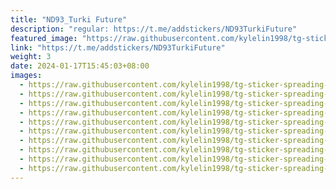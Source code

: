 ```yaml
---
title: "ND93_Turki Future"
description: "regular: https://t.me/addstickers/ND93TurkiFuture"
featured_image: "https://raw.githubusercontent.com/kylelin1998/tg-sticker-spreading-worldwide-images/main/img/d1f43a04-ec5f-48d0-b3c1-33389c380408.jpg"
link: "https://t.me/addstickers/ND93TurkiFuture"
weight: 3
date: 2024-01-17T15:45:03+08:00
images:
  - https://raw.githubusercontent.com/kylelin1998/tg-sticker-spreading-worldwide-images/main/img/d1f43a04-ec5f-48d0-b3c1-33389c380408.jpg
  - https://raw.githubusercontent.com/kylelin1998/tg-sticker-spreading-worldwide-images/main/img/01250bd6-6942-4cc0-950c-776c83887068.jpg
  - https://raw.githubusercontent.com/kylelin1998/tg-sticker-spreading-worldwide-images/main/img/4ae92a3b-0069-4ac3-9eeb-b97525ea51f9.jpg
  - https://raw.githubusercontent.com/kylelin1998/tg-sticker-spreading-worldwide-images/main/img/47f977fa-54d5-4a0b-b82c-5e8aeec12869.jpg
  - https://raw.githubusercontent.com/kylelin1998/tg-sticker-spreading-worldwide-images/main/img/dc0c2943-3064-4839-b9df-dea6322823e6.jpg
  - https://raw.githubusercontent.com/kylelin1998/tg-sticker-spreading-worldwide-images/main/img/01ef4f55-0079-41ed-b01f-adfeff3bb51a.jpg
  - https://raw.githubusercontent.com/kylelin1998/tg-sticker-spreading-worldwide-images/main/img/7e9b1a1e-7710-44e7-ae3a-3b021615505d.jpg
  - https://raw.githubusercontent.com/kylelin1998/tg-sticker-spreading-worldwide-images/main/img/a6b6b4f9-5d50-483d-b1a4-a7b3f44e2021.jpg
  - https://raw.githubusercontent.com/kylelin1998/tg-sticker-spreading-worldwide-images/main/img/4db4493d-84ce-4308-9194-69cdbb3f0057.jpg
  - https://raw.githubusercontent.com/kylelin1998/tg-sticker-spreading-worldwide-images/main/img/93f4c260-001a-4000-b438-632b4662527a.jpg
---
```

